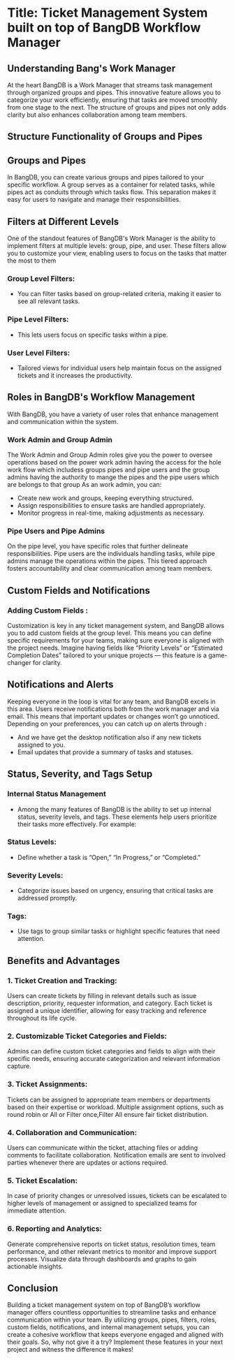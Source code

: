 #  Title: Ticket Management System built on top of BangDB Workflow Manager

## Understanding Bang's Work Manager
  At the heart BangDB is a Work Manager that streams task management through organized groups and pipes. This innovative feature allows you to categorize your work efficiently, 
  ensuring that tasks are moved smoothly from one stage to the next. The structure of groups and pipes not only adds clarity but also enhances collaboration among team members.

## Structure Functionality of Groups and Pipes

## Groups and Pipes
  In BangDB, you can create various groups and pipes tailored to your specific workflow. A group serves as a container for related tasks, while pipes act as conduits through which tasks flow. 
  This separation makes it easy for users to navigate and manage their responsibilities.

## Filters at Different Levels
  One of the standout features of BangDB's Work Manager is the ability to implement filters at multiple levels: group, pipe, and user. 
  These filters allow you to customize your view, enabling users to focus on the tasks that matter the most to them
  
### Group Level Filters:
  + You can filter tasks based on group-related criteria, making it easier to see all relevant tasks.
### Pipe Level Filters: 
 +  This lets users focus on specific tasks within a pipe.
### User Level Filters:
 + Tailored views for individual users help maintain focus on the assigned tickets and it increases the productivity.

## Roles in BangDB's Workflow Management
With BangDB, you have a variety of user roles that enhance management and communication within the system.

### Work Admin and Group Admin
The Work Admin and Group Admin roles give you the power to oversee operations based on the power work admin having the access for the hole work flow which includess groups pipes and pipe users 
and the group admins having the authority to mange the pipes and the pipe users which are belongs to that group 
As an work admin, you can:
+ Create new work and groups, keeping everything structured.
+ Assign responsibilities to ensure tasks are handled appropriately.
+ Monitor progress in real-time, making adjustments as necessary.

### Pipe Users and Pipe Admins
On the pipe level, you have specific roles that further delineate responsibilities. Pipe users are the individuals handling tasks, 
while pipe admins manage the operations within the pipes. This tiered approach fosters accountability and clear communication among team members.


## Custom Fields and Notifications
 ### Adding Custom Fields : 
Customization is key in any ticket management system, and BangDB allows you to add custom fields at the group level. 
This means you can define specific requirements for your teams, making sure everyone is aligned with the project needs.
Imagine having fields like “Priority Levels” or “Estimated Completion Dates” tailored to your unique projects — this feature is a game-changer for clarity.

## Notifications and Alerts
Keeping everyone in the loop is vital for any team, and BangDB excels in this area. Users receive notifications both from the work manager and via email. 
This means that important updates or changes won’t go unnoticed. Depending on your preferences, you can catch up on alerts through :
+ And we have get the desktop notification also if any new tickets assigned to you.
+ Email updates that provide a summary of tasks and statuses.

## Status, Severity, and Tags Setup
### Internal Status Management
  + Among the many features of BangDB is the ability to set up internal status, severity levels, and tags. These elements help users prioritize their tasks more effectively. For example:
### Status Levels: 
  + Define whether a task is “Open,” “In Progress,” or “Completed.”
### Severity Levels:
  + Categorize issues based on urgency, ensuring that critical tasks are addressed promptly.
### Tags: 
  + Use tags to group similar tasks or highlight specific features that need attention.

## Benefits and Advantages


### 1. Ticket Creation and Tracking:
 Users can create tickets by filling in relevant details such as issue description, priority, requester information, and category.
 Each ticket is assigned a unique identifier, allowing for easy tracking and reference throughout its life cycle.


### 2. Customizable Ticket Categories and Fields:
 Admins can define custom ticket categories and fields to align with their specific needs, ensuring accurate categorization and relevant information capture.


### 3. Ticket Assignments:
 Tickets can be assigned to appropriate team members or departments based on their expertise or workload.
 Multiple assignment options, such as round robin or All or Filter once,Filter All ensure fair ticket distribution.


### 4. Collaboration and Communication:
 Users can communicate within the ticket, attaching files or adding comments to facilitate collaboration.
 Notification emails are sent to involved parties whenever there are updates or actions required.


### 5. Ticket Escalation:
 In case of priority changes or unresolved issues, tickets can be escalated to higher levels of management or assigned to specialized teams for immediate attention.


### 6. Reporting and Analytics:
 Generate comprehensive reports on ticket status, resolution times, team performance, and other relevant metrics to monitor and improve support processes.
 Visualize data through dashboards and graphs to gain actionable insights.

## Conclusion
Building a ticket management system on top of BangDB’s workflow manager offers countless opportunities to streamline tasks and enhance communication within your team. By utilizing groups, pipes, filters, roles, custom fields, notifications, and internal management setups, you can create a cohesive workflow that keeps everyone engaged and aligned with their goals. So, why not give it a try? Implement these features in your next project and witness the difference it makes!






